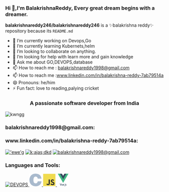 ### Hi 👋,I'm BalakrishnaReddy, Every great dream begins with a dreamer.
**balakrishnareddy246/balakrishnareddy246** is a ✨balakrishna reddy✨ repository because its `README.md` 
- 🔭 I’m currently working on Devops,Go
- 🌱 I’m currently learning Kubernets,helm
- 👯 I’m looking to collaborate on anything.
- 🤔 I’m looking for help with learn more and gain knowledge
- 💬 Ask me about GO,DEVOPS,database
- 📫 How to reach me : balakrishnareddy1998@gmail.com
- 📫 How to reach me :www.linkedin.com/in/balakrishna-reddy-7ab79514a
- 😄 Pronouns: he/him
- ⚡ Fun fact: love to reading,palying cricket

<h3 align="center">A passionate software developer from India</h3>
<p align="left"> <img src="https://komarev.com/ghpvc/?username=balakrishna&label=Profile%20views&color=0e75b6&style=flat" alt="kwngg" /> </p>
<h3 align="left">balakrishnareddy1998@gmail.com:</h3>
<h3 align="left">www.linkedin.com/in/balakrishna-reddy-7ab79514a:</h3>
<p align="left">
<a href="https://dev.to/'ewe'g" target="balakrishna"><img align="center" src="https://cdn.jsdelivr.net/npm/simple-icons@3.0.1/icons/dev-dot-to.svg" alt="'ewe'g" height="30" width="40" /></a>
<a href="https://codesandbox.com/k;ajas;dkd" target="balakrishna 1"><img align="center" src="https://cdn.jsdelivr.net/npm/simple-icons@3.0.1/icons/codesandbox.svg" alt="k;ajas;dkd" height="30" width="40" /></a>
<a href="/balakrishnareddy1998@gmail.com" target="blank"><img align="center" src="https://cdn.jsdelivr.net/npm/simple-icons@3.0.1/icons/rss.svg" alt="balakrishnareddy1998@gmail.com" height="30" width="40" /></a>
</p>

<h3 align="left">Languages and Tools:</h3>
<p align="left"> <a href="https://www.googleadservices.com/pagead/aclk?sa=L&ai=DChcSEwiE0vfJ9ovvAhUJHCsKHWz6AtgYABABGgJzZg&ae=2&ohost=www.google.com&cid=CAESQOD2K-C-pJlCmdeuPV_wzu7bYjJhDzvFRfEMR2t6SSNLB9Or4L43gwVVdQzj_6JlmYPD4tfLThQpAImRbZ-mWHU&sig=AOD64_2RUfRN-sgbVDTohL6XFGO1qoxnGQ&q&adurl&ved=2ahUKEwjJyfHJ9ovvAhUM63MBHT1VB34Q0Qx6BAgREAE" target="_blank"> <img src="https://raw.githubusercontent.com/devicons/devicon/master/icons/devops/bootstrap-plain-wordmark.svg" alt="DEVOPS" width="40" height="40"/> </a> <a href="https://www.cprogramming.com/" target="_blank"> <img src="https://raw.githubusercontent.com/devicons/devicon/master/icons/c/c-original.svg" alt="c" width="40" height="40"/> </a> <a href="https://developer.mozilla.org/en-US/docs/Web/JavaScript" target="_blank"> <img src="https://raw.githubusercontent.com/devicons/devicon/master/icons/javascript/javascript-original.svg" alt="javascript" width="40" height="40"/> </a> <a href="https://vuejs.org/" target="_blank"> <img src="https://raw.githubusercontent.com/devicons/devicon/master/icons/vuejs/vuejs-original-wordmark.svg" alt="vuejs" width="40" height="40"/> </a> </p>


